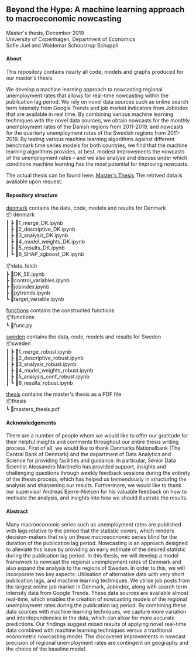 ## Beyond the Hype: A machine learning approach to macroeconomic nowcasting

Master's thesis, December 2019 <br/>
University of Copenhagen, Department of Economics <br/>
Sofie Juel and Waldemar Schoustrup Schuppli


#### About 

This repository contains nearly all code, models and graphs produced for our master's thesis.  <br/>

We develop a machine learning approach to nowcasting regional unemployment rates that allows for real-time nowcasting within the publication lag period. We rely on novel data sources such as online search term intensity from Google Trends and job market indicators from Jobindex that are available in real time.
By combining various machine learning techniques with the novel data sources, we obtain
nowcasts for the monthly unemployment rates of the Danish regions from 2011-2019, and nowcasts for the quarterly unemployment rates of the Swedish regions from 2011- 2019. By testing various machine learning algorithms against different benchmark time series models for both countries, we find that the machine learning algorithms provides, at best, modest improvements the nowcasts of the unemployment rates – and we also analyse and discuss under which conditions machine learning has the most potential for improving nowcasts. <br/>

The actual thesis can be found here: <a href="thesis/master_thesis.pdf" download="master_thesis.pdf">Master's Thesis</a>
The retrived data is avaliable upon request. 

#### Repository structure
<!-- Generate tree https://marketplace.visualstudio.com/items?itemName=Shinotatwu-DS.file-tree-generator -->

[denmark](denmark) contains the data, code, models and results for Denmark <br/>
 📦 denmark <br/>
 ┃ ┣ 📜1_merge_DK.ipynb <br/>
 ┃ ┣ 📜2_descriptive_DK.ipynb <br/>
 ┃ ┣ 📜3_analysis_DK.ipynb <br/>
 ┃ ┣ 📜4_model_weights_DK.ipynb <br/>
 ┃ ┣ 📜5_results_DK.ipynb <br/>
 ┃ ┗ 📜6_SHAP_xgboost_DK.ipynb <br/>

📦data_fetch  <br/>
 ┣ 📜DK_SE.ipynb  <br/>
 ┣ 📜control_variables.ipynb  <br/>
 ┣ 📜jobindex.ipynb  <br/>
 ┣ 📜pytrends.ipynb  <br/>
 ┗ 📜target_variable.ipynb  <br/>

[functions](functions) contains the constructed functions <br/> 
📦functions <br/>
 ┗ 📜func.py <br/>

[sweden](sweden)  contains the data, code, models and results for Sweden <br/> 
📦sweden <br/>
 ┃ ┣ 📜1_merge_robust.ipynb <br/>
 ┃ ┣ 📜2_descriptive_robust.ipynb <br/>
 ┃ ┣ 📜3_analysis_robust.ipynb <br/>
 ┃ ┣ 📜4_model_weights_robust.ipynb <br/>
 ┃ ┣ 📜5_analysis_conf_robust.ipynb <br/>
 ┃ ┗ 📜6_results_robust.ipynb <br/>

[thesis](thesis) contains the master's thesis as a PDF file <br/>
📦thesis <br/>
 ┗ 📜masters_thesis.pdf <br/>

#### Acknowledgements

There are a number of people whom we would like to offer our gratitude for their
helpful insights and comments throughout our entire thesis writing process.
First of all, we would like to thank Danmarks Nationalbank (The Central Bank of
Denmark) and the department of Data Analytics and Science for providing facilities
and guidance. In particular, Senior Data Scientist Alessandro Martinello has provided
support, insights and challenging questions through weekly feedback sessions during
the entirety of the thesis process, which has helped us tremendously in structuring
the analysis and sharpening our results.
Furthermore, we would like to thank our supervisor Andreas Bjerre-Nielsen for his
valuable feedback on how to motivate the analysis, and insights into how we should
illustrate the results. 

#### Abstract 

Many macroeconomic series such as unemployment rates are published with lags relative
to the period that the statistic covers, which renders decision-makers that rely on
these macroeconomic series blind for the duration of the publication lag period. Nowcasting
is an approach designed to alleviate this issue by providing an early estimate
of the desired statistic during the publication lag period.
In this thesis, we will develop a model framework to nowcast the regional unemployment
rates of Denmark and also expand the analysis to the regions of Sweden.
In order to this, we will incorporate two key aspects: Utilisation of alternative data
with very short publication lags, and machine learning techniques.
We utilise job posts from the largest online job market in Denmark, Jobindex,
along with search term intensity data from Google Trends. These data sources are
available almost real-time, which enables the creation of nowcasting models of the
regional unemployment rates during the publication lag period. By combining these
data sources with machine learning techniques, we capture more variation and interdependencies
in the data, which can allow for more accurate predictions.
Our findings suggest mixed results of applying novel real-time data combined
with machine learning techniques versus a traditional econometric nowcasting model.
The discovered improvements in nowcast precision of regional unemployment rates
are contingent on geography and the choice of the baseline model.




